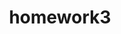 ---
name: Submit homework3
about: Submit your homework3
title: 'homework3'
labels: ''
assignees: ''

---